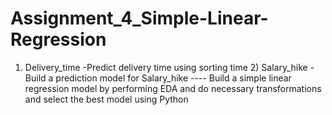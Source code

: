 # Assignment_4_Simple-Linear-Regression
1) Delivery_time -Predict delivery time using sorting time  2) Salary_hike - Build a prediction model for Salary_hike  ---- Build a simple linear regression model by performing EDA and do necessary transformations and select the best model using Python
